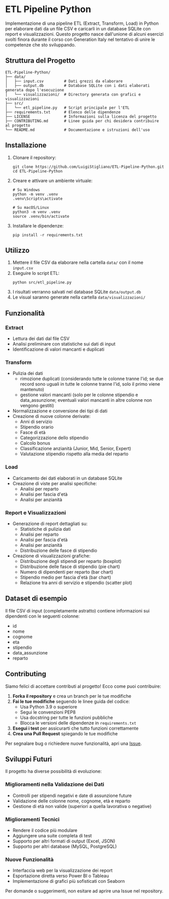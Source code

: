 # ETL Pipeline Python

Implementazione di una pipeline ETL (Extract, Transform, Load) in Python per elaborare dati da un file CSV e caricarli in un database SQLite con report e visualizzazioni.
Questo progetto nasce dall'unione di alcuni esercizi svolti finora durante il corso con Generation Italy nel tentativo di unire le competenze che sto sviluppando.

## Struttura del Progetto

```
ETL-Pipeline-Python/
├── data/
│   ├── input.csv         # Dati grezzi da elaborare
│   ├── output.db         # Database SQLite con i dati elaborati generata dopo l'esecuzione
│   └── visualizzazioni/  # Directory generata con grafici e visualizzazioni
├── src/
│   └── etl_pipeline.py   # Script principale per l'ETL
├── requirements.txt      # Elenco delle dipendenze
├── LICENSE               # Informazioni sulla licenza del progetto
├── CONTRIBUTING.md       # Linee guida per chi desidera contribuire al progetto
└── README.md             # Documentazione e istruzioni dell'uso
```

## Installazione

1. Clonare il repository:
   ```
   git clone https://github.com/LuigiStigliano/ETL-Pipeline-Python.git
   cd ETL-Pipeline-Python
   ```

2. Creare e attivare un ambiente virtuale:
   ```
   # Su Windows
   python -m venv .venv
   .venv\Scripts\activate
   
   # Su macOS/Linux
   python3 -m venv .venv
   source .venv/bin/activate
   ```

3. Installare le dipendenze:
   ```
   pip install -r requirements.txt
   ```

## Utilizzo

1. Mettere il file CSV da elaborare nella cartella `data/` con il nome `input.csv`
2. Eseguire lo script ETL:
   ```
   python src/etl_pipeline.py
   ```
3. I risultati verranno salvati nel database SQLite `data/output.db`
4. Le visual saranno generate nella cartella `data/visualizzazioni/`

## Funzionalità

### Extract
- Lettura dei dati dal file CSV
- Analisi preliminare con statistiche sui dati di input
- Identificazione di valori mancanti e duplicati

### Transform
- Pulizia dei dati
  - rimozione duplicati (considerando tutte le colonne tranne l'id; se due record sono uguali in tutte le colonne tranne l'id, solo il primo viene mantenuto)
  - gestione valori mancanti (solo per le colonne stipendio e data_assunzione; eventuali valori mancanti in altre colonne non vengono gestiti)
- Normalizzazione e conversione dei tipi di dati
- Creazione di nuove colonne derivate:
  - Anni di servizio
  - Stipendio orario
  - Fasce di età
  - Categorizzazione dello stipendio
  - Calcolo bonus
  - Classificazione anzianità (Junior, Mid, Senior, Expert)
  - Valutazione stipendio rispetto alla media del reparto

### Load
- Caricamento dei dati elaborati in un database SQLite
- Creazione di viste per analisi specifiche:
  - Analisi per reparto
  - Analisi per fascia d'età
  - Analisi per anzianità

### Report e Visualizzazioni
- Generazione di report dettagliati su:
  - Statistiche di pulizia dati
  - Analisi per reparto
  - Analisi per fascia d'età
  - Analisi per anzianità
  - Distribuzione delle fasce di stipendio
- Creazione di visualizzazioni grafiche:
  - Distribuzione degli stipendi per reparto (boxplot)
  - Distribuzione delle fasce di stipendio (pie chart)
  - Numero di dipendenti per reparto (bar chart)
  - Stipendio medio per fascia d'età (bar chart)
  - Relazione tra anni di servizio e stipendio (scatter plot)

## Dataset di esempio
Il file CSV di input (completamente astratto) contiene informazioni sui dipendenti con le seguenti colonne:
- id
- nome
- cognome
- eta
- stipendio
- data_assunzione
- reparto

## Contributing

Siamo felici di accettare contributi al progetto! Ecco come puoi contribuire:

1. **Forka il repository** e crea un branch per le tue modifiche
2. **Fai le tue modifiche** seguendo le linee guida del codice:
   - Usa Python 3.9 o superiore
   - Segui le convenzioni PEP8
   - Usa docstring per tutte le funzioni pubbliche
   - Blocca le versioni delle dipendenze in `requirements.txt`
3. **Esegui i test** per assicurarti che tutto funzioni correttamente
4. **Crea una Pull Request** spiegando le tue modifiche

Per segnalare bug o richiedere nuove funzionalità, apri una [Issue](https://github.com/LuigiStigliano/ETL-Pipeline-Python/issues).

## Sviluppi Futuri

Il progetto ha diverse possibilità di evoluzione:

### Miglioramenti nella Validazione dei Dati
- Controlli per stipendi negativi e date di assunzione future
- Validazione delle colonne nome, cognome, età e reparto
- Gestione di età non valide (superiori a quella lavorativa o negative)

### Miglioramenti Tecnici
- Rendere il codice più modulare
- Aggiungere una suite completa di test
- Supporto per altri formati di output (Excel, JSON)
- Supporto per altri database (MySQL, PostgreSQL)

### Nuove Funzionalità
- Interfaccia web per la visualizzazione dei report
- Esportazione diretta verso Power BI o Tableau
- Implementazione di grafici più sofisticati con Seaborn

Per domande o suggerimenti, non esitare ad aprire una Issue nel repository.
